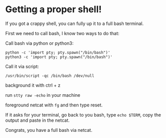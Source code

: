 # Getting a proper shell!

If you got a crappy shell, you can fully up it to a full bash terminal.

First we need to call bash, I know two ways to do that:

Call bash via python or python3:

```text
python -c 'import pty; pty.spawn("/bin/bash")'
python3 -c 'import pty; pty.spawn("/bin/bash")'
```
Call it via script:

```text
/usr/bin/script -qc /bin/bash /dev/null
```

background it with ctrl + z

run `stty raw -echo` in your machine

foreground netcat with `fg` and then type reset.

If it asks for your terminal, go back to you bash, type `echo $TERM`, copy the output and paste in the netcat.

Congrats, you have a full bash via netcat.

